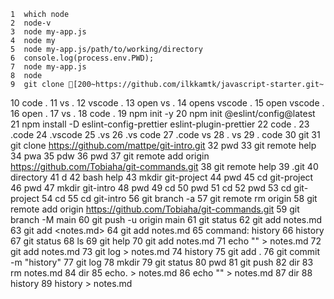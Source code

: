     1  which node
    2  node-v
    3  node my-app.js
    4  node my
    5  node my-app.js/path/to/working/directory
    6  console.log(process.env.PWD);
    7  node my-app.js
    8  node
    9  git clone [200~https://github.com/ilkkamtk/javascript-starter.git~
   10  code .
   11  vs .
   12  vscode .
   13  open vs .
   14  opens vscode .
   15  open vscode .
   16  open .
   17  vs .
   18  code .
   19  npm init -y
   20  npm init @eslint/config@latest
   21  npm install -D eslint-config-prettier eslint-plugin-prettier
   22  code .
   23  .code
   24  .vscode
   25  .vs
   26  .vs code
   27  .code vs
   28  . vs
   29  . code
   30  git
   31  git clone https://github.com/mattpe/git-intro.git
   32  pwd
   33  git remote help
   34  pwa
   35  pdw
   36  pwd
   37  git remote add origin https://github.com/Tobiaha/git-commands.git
   38  git remote help
   39  .git
   40  directory
   41  d
   42  bash help
   43  mkdir git-project
   44  pwd
   45  cd git-project
   46  pwd
   47  mkdir git-intro
   48  pwd
   49  cd 
   50  pwd
   51  cd
   52  pwd
   53  cd git-project
   54  cd 
   55  cd git-intro
   56  git branch -a
   57  git remote rm origin
   58  git remote add origin https://github.com/Tobiaha/git-commands.git
   59  git branch -M main
   60  git push -u origin main
   61  git status
   62  git add notes.md
   63  git add <notes.md>
   64  git add notes.md
   65  command: history
   66  history
   67  git status
   68  ls
   69  git help
   70  git add notes.md
   71  echo "" > notes.md
   72  git add notes.md
   73  git log > notes.md
   74  history
   75  git add .
   76  git commit -m "history"
   77  git log
   78  mkdir
   79  git status
   80  pwd
   81  git push
   82  dir
   83  rm notes.md
   84  dir
   85  echo. > notes.md
   86  echo "" > notes.md
   87  dir
   88  history
   89  history > notes.md
